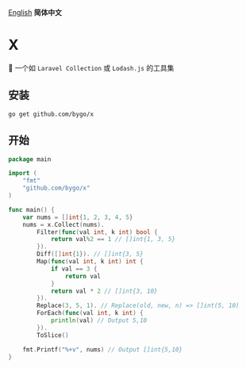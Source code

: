 [English](./README.md) **简体中文**

# X

🔨 一个如 `Laravel Collection` 或 `Lodash.js` 的工具集

## 安装

```shell
go get github.com/bygo/x
```

## 开始

```go
package main

import (
	"fmt"
	"github.com/bygo/x"
)

func main() {
	var nums = []int{1, 2, 3, 4, 5}
	nums = x.Collect(nums).
		Filter(func(val int, k int) bool {
			return val%2 == 1 // []int{1, 3, 5}
		}).
		Diff([]int{1}). // []int{3, 5}
		Map(func(val int, k int) int {
			if val == 3 {
				return val
			}
			return val * 2 // []int{3, 10}
		}).
		Replace(3, 5, 1). // Replace(old, new, n) => []int(5, 10)
		ForEach(func(val int, k int) {
			println(val) // Output 5,10
		}).
		ToSlice()

	fmt.Printf("%+v", nums) // Output []int{5,10}
}
```



